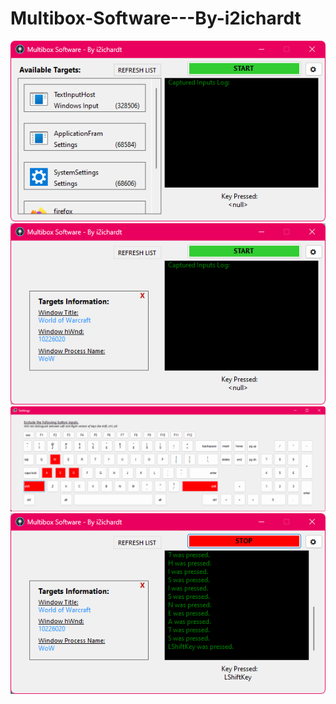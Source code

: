 # Multibox-Software---By-i2ichardt
<p align="center">
  <img src="/Image/Image1.png">
  <br>
  <img src="/Image/Image2.png">
  <br>
  <img src="/Image/Image3.png">
  <br>
  <img src="/Image/Image4.png">
</p>
